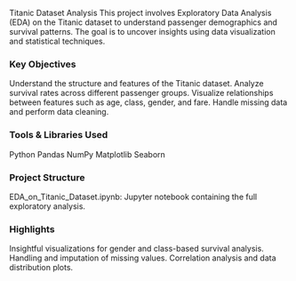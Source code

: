 Titanic Dataset Analysis
This project involves Exploratory Data Analysis (EDA) on the Titanic dataset to understand passenger demographics and survival patterns. The goal is to uncover insights using data visualization and statistical techniques.

### Key Objectives
Understand the structure and features of the Titanic dataset.
Analyze survival rates across different passenger groups.
Visualize relationships between features such as age, class, gender, and fare.
Handle missing data and perform data cleaning.

### Tools & Libraries Used
Python
Pandas
NumPy
Matplotlib
Seaborn

### Project Structure
EDA_on_Titanic_Dataset.ipynb: Jupyter notebook containing the full exploratory analysis.

### Highlights
Insightful visualizations for gender and class-based survival analysis.
Handling and imputation of missing values.
Correlation analysis and data distribution plots.
